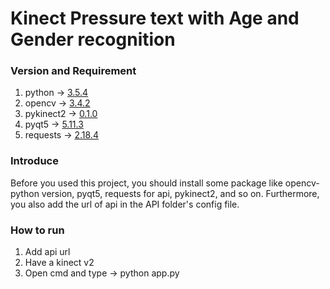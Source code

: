 # Kinect Pressure text with Age and Gender recognition

### Version and Requirement
1. python -> [3.5.4](https://www.python.org/downloads/release/python-354/)
2. opencv -> [3.4.2](https://pypi.org/project/opencv-python/3.4.2.17/)
3. pykinect2 -> [0.1.0](https://github.com/Kinect/PyKinect2)
4. pyqt5 -> [5.11.3](https://pypi.org/project/PyQt5/)
5. requests -> [2.18.4](https://pypi.org/project/requests/2.18.4/)

### Introduce
Before you used this project, 
you should install some package like opencv-python version, pyqt5, requests for api, pykinect2, and so on.
Furthermore, you also add the url of api in the API folder's config file.

### How to run
1. Add api url
2. Have a kinect v2
3. Open cmd and type -> python app.py
